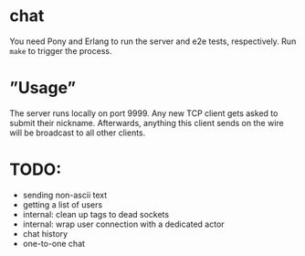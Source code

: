 # chat

You need Pony and Erlang to run the server and e2e tests, respectively.
Run `make` to trigger the process.

# ”Usage”

The server runs locally on port 9999. Any new TCP client gets asked to submit their
nickname. Afterwards, anything this client sends on the wire will be broadcast to all
other clients.

# TODO:

 - sending non-ascii text
 - getting a list of users
 - internal: clean up tags to dead sockets
 - internal: wrap user connection with a dedicated actor
 - chat history
 - one-to-one chat
